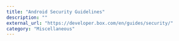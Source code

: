 ```yaml
---
title: "Android Security Guidelines"
description: ""
external_url: "https://developer.box.com/en/guides/security/"
category: "Miscellaneous"
---
```

